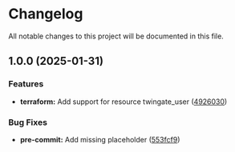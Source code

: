 # Changelog

All notable changes to this project will be documented in this file.

## 1.0.0 (2025-01-31)

### Features

* **terraform:** Add support for resource twingate_user ([4926030](https://gitlab.com/terraform-child-modules-48151/terraform-twingate-resource/commit/492603014880888f8381882138fa4a5810946aa7))

### Bug Fixes

* **pre-commit:** Add missing placeholder ([553fcf9](https://gitlab.com/terraform-child-modules-48151/terraform-twingate-resource/commit/553fcf965cee53824743e6439044e4806ceb4740))
